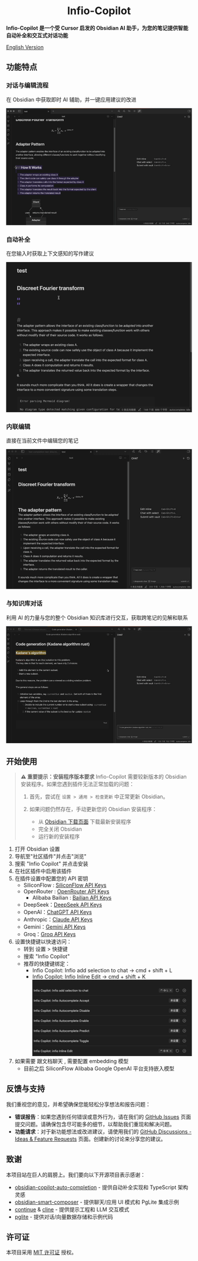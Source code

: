 <h1 align="center">Infio-Copilot</h1>

**Infio-Copilot 是一个受 Cursor 启发的 Obsidian AI 助手，为您的笔记提供智能自动补全和交互式对话功能**

[English Version](README.md)

## 功能特点

### 对话与编辑流程

在 Obsidian 中获取即时 AI 辅助，并一键应用建议的改进

![chat-with-select](asserts/chat-with-select.gif)


### 自动补全

在您输入时获取上下文感知的写作建议

![autocomplte](asserts/autocomplete.gif)


### 内联编辑

直接在当前文件中编辑您的笔记

![inline-edit](asserts/edit-inline.gif)


### 与知识库对话

利用 AI 的力量与您的整个 Obsidian 知识库进行交互，获取跨笔记的见解和联系

![rag](asserts/rag.gif)

## 开始使用

> **⚠️ 重要提示：安装程序版本要求**
> Infio-Copilot 需要较新版本的 Obsidian 安装程序。如果您遇到插件无法正常加载的问题：
>
> 1. 首先，尝试在 `设置 > 通用 > 检查更新` 中正常更新 Obsidian。
> 2. 如果问题仍然存在，手动更新您的 Obsidian 安装程序：
>
>    - 从 [Obsidian 下载页面](https://obsidian.md/download) 下载最新安装程序
>    - 完全关闭 Obsidian
>    - 运行新的安装程序

1. 打开 Obsidian 设置
2. 导航至"社区插件"并点击"浏览"
3. 搜索 "Infio Copilot" 并点击安装
4. 在社区插件中启用该插件
5. 在插件设置中配置您的 API 密钥
   - SiliconFlow : [SiliconFlow API Keys](https://cloud.siliconflow.cn/account/ak)
   - OpenRouter : [OpenRouter API Keys](https://openrouter.ai/settings/keys)
	 - Alibaba Bailian : [Bailian API Keys](https://help.aliyun.com/zh/dashscope/developer-reference/activate-dashscope-and-create-an-api-key)
   - DeepSeek：[DeepSeek API Keys](https://platform.deepseek.com/api_keys/)
   - OpenAI：[ChatGPT API Keys](https://platform.openai.com/api-keys)
   - Anthropic：[Claude API Keys](https://console.anthropic.com/settings/keys)
   - Gemini：[Gemini API Keys](https://aistudio.google.com/apikey)
   - Groq：[Groq API Keys](https://console.groq.com/keys)
6. 设置快捷键以快速访问：
   - 转到 设置 > 快捷键
   - 搜索 "Infio Copilot"
   - 推荐的快捷键绑定：
     * Infio Copilot: Infio add selection to chat -> cmd + shift + L
     * Infio Copilot: Infio Inline Edit -> cmd + shift + K
![autocomplte](asserts/doc-set-hotkey.png)
7. 如果需要 跟文档聊天 , 需要配置 embedding 模型
	 - 目前之后 SiliconFlow Alibaba Google OpenAI 平台支持嵌入模型

## 反馈与支持
我们重视您的意见，并希望确保您能轻松分享想法和报告问题：

- **错误报告**：如果您遇到任何错误或意外行为，请在我们的 [GitHub Issues](https://github.com/infiolab/infio-copilot/issues) 页面提交问题。请确保包含尽可能多的细节，以帮助我们重现和解决问题。
- **功能请求**：对于新功能想法或改进建议，请使用我们的 [GitHub Discussions - Ideas & Feature Requests](https://github.com/infiolab/infio-copilot/discussions/categories/ideas) 页面。创建新的讨论来分享您的建议。

## 致谢

本项目站在巨人的肩膀上。我们要向以下开源项目表示感谢：

- [obsidian-copilot-auto-completion](https://github.com/j0rd1smit/obsidian-copilot-auto-completion) - 提供自动补全实现和 TypeScript 架构灵感
- [obsidian-smart-composer](https://github.com/glowingjade/obsidian-smart-composer) - 提供聊天/应用 UI 模式和 PgLite 集成示例
- [continue](https://github.com/continuedev/continue) & [cline](https://github.com/cline/cline) - 提供提示工程和 LLM 交互模式
- [pglite](https://github.com/electric-sql/pglite) - 提供对话/向量数据存储和示例代码

## 许可证

本项目采用 [MIT 许可证](LICENSE) 授权。
